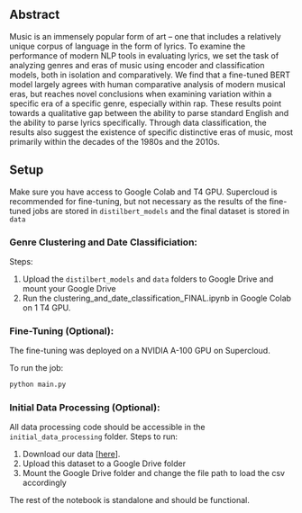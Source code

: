 ## Abstract

Music is an immensely popular form of art – one that includes a relatively unique corpus of
language in the form of lyrics. To examine the performance of modern NLP tools in evaluating lyrics, we set the task of analyzing genres and eras of music using encoder and classification models, both in isolation and comparatively. We find that a fine-tuned BERT model largely agrees with human comparative analysis of modern musical eras, but reaches novel conclusions when examining variation within a specific era of a specific genre, especially within rap. These results point towards a qualitative gap between the ability to parse standard English and the ability to parse lyrics specifically. Through data classification, the results also suggest the existence of specific distinctive eras of music, most primarily within the decades of the 1980s and the 2010s.

## Setup

Make sure you have access to Google Colab and T4 GPU. Supercloud is recommended for fine-tuning, but not necessary as the results of the fine-tuned jobs are stored in `distilbert_models` and the final dataset is stored in `data`


### Genre Clustering and Date Classificiation:

Steps:
1. Upload the `distilbert_models` and `data` folders to Google Drive and mount your Google Drive
2. Run the clustering_and_date_classification_FINAL.ipynb in Google Colab on 1 T4 GPU. 

### Fine-Tuning (Optional):

The fine-tuning was deployed on a NVIDIA A-100 GPU on Supercloud.

To run the job:
```bash
python main.py
``` 
### Initial Data Processing (Optional):

All data processing code should be accessible in the `initial_data_processing` folder. Steps to run:

1. Download our data [[here](https://www.kaggle.com/datasets/carlosgdcj/genius-song-lyrics-with-language-information/code)].
2. Upload this dataset to a Google Drive folder
3. Mount the Google Drive folder and change the file path to load the csv accordingly

The rest of the notebook is standalone and should be functional. 
